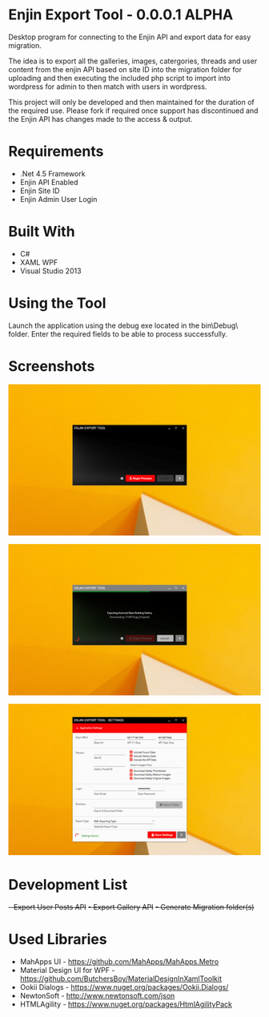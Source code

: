 # Enjin Export Tool - 0.0.0.1 ALPHA
Desktop program for connecting to the Enjin API and export data for easy migration.

The idea is to export all the galleries, images, catergories, threads and user content from the enjin API based on site ID into the migration folder for uploading and then executing the included php script to import into wordpress for admin to then match with users in wordpress.

This project will only be developed and then maintained for the duration of the required use. 
Please fork if required once support has discontinued and the Enjin API has changes made to the access & output.

# Requirements

- .Net 4.5 Framework
- Enjin API Enabled
- Enjin Site ID
- Enjin Admin User Login

# Built With

- C#
- XAML WPF
- Visual Studio 2013

# Using the Tool

Launch the application using the debug exe located in the  bin\Debug\ folder. Enter the required fields to be able to process successfully.

# Screenshots

![alt tag](https://raw.githubusercontent.com/AusTac/EnjinExportTool/master/screenshots/screen_image-1.jpg)

![alt tag](https://raw.githubusercontent.com/AusTac/EnjinExportTool/master/screenshots/screen_image-2.jpg)

![alt tag](https://raw.githubusercontent.com/AusTac/EnjinExportTool/master/screenshots/screen_image-3.jpg)
 

# Development List

~~- Export User Posts API~~
~~- Export Gallery API~~
~~- Generate Migration folder(s)~~

# Used Libraries

- MahApps UI - https://github.com/MahApps/MahApps.Metro
- Material Design UI for WPF - https://github.com/ButchersBoy/MaterialDesignInXamlToolkit
- Ookii Dialogs - https://www.nuget.org/packages/Ookii.Dialogs/
- NewtonSoft - http://www.newtonsoft.com/json
- HTMLAgility - https://www.nuget.org/packages/HtmlAgilityPack

